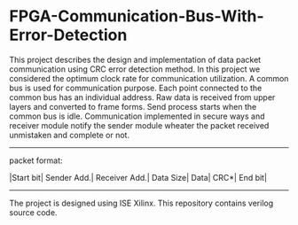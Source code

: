 # FPGA-Communication-Bus-With-Error-Detection
This project describes the design and implementation of data packet communication using CRC error detection method. In this project we considered the optimum clock rate for communication utilization. A common bus is used for communication purpose. Each point connected to the common bus has an individual address. Raw data is received from upper layers and converted to frame forms. Send process starts when the common bus is idle. Communication implemented in secure ways and receiver module notify the sender module wheater the packet received unmistaken and complete or not.

 _____________________________________________________________________
 packet format:
 
|Start bit| Sender Add.| Receiver Add.| Data Size| Data| CRC*| End bit|
______________________________________________________________________

The project is designed using ISE Xilinx. This repository contains verilog source code.

